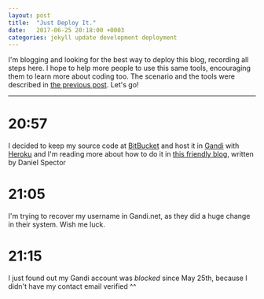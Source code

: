 ```yaml
---
layout: post
title:  "Just Deploy It."
date:   2017-06-25 20:18:00 +0003
categories: jekyll update development deployment
---
```

I'm blogging and looking for the best way to deploy this blog, recording all steps here. 
I hope to help more people to use this same tools, encouraging them to learn more about coding too. 
The scenario and the tools were described in 
[the previous post](/jekyll/update/development/2017/06/24/finally-we-launch.html). Let's go!

-------------------------------  


20:57
======
I decided to keep my source code at [BitBucket](https://bitbucket.org/) and host 
it in [Gandi](http://gandi.net/) with [Heroku](https://www.heroku.com/) and 
I'm reading more about how to do it in [this friendly blog](http://spector.io/how-to-set-up-github-pages-with-a-custom-domain-on-gandi/), 
written by Daniel Spector

21:05
======
I'm trying to recover my username in Gandi.net, as they did a huge change in their system. Wish me luck.

21:15
=====
I just found out my Gandi account was *blocked* since May 25th, because I didn't 
have my contact email verified ^^